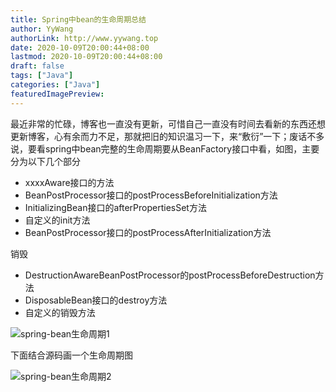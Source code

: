 ```yaml
---
title: Spring中bean的生命周期总结
author: YyWang
authorLink: http://www.yywang.top
date: 2020-10-09T20:00:44+08:00
lastmod: 2020-10-09T20:00:44+08:00
draft: false
tags: ["Java"]
categories: ["Java"]
featuredImagePreview: 
---
```


最近非常的忙碌，博客也一直没有更新，可惜自己一直没有时间去看新的东西还想更新博客，心有余而力不足，那就把旧的知识温习一下，来“敷衍”一下；废话不多说，要看spring中bean完整的生命周期要从BeanFactory接口中看，如图，主要分为以下几个部分

* xxxxAware接口的方法
* BeanPostProcessor接口的postProcessBeforeInitialization方法
* InitializingBean接口的afterPropertiesSet方法
* 自定义的init方法
* BeanPostProcessor接口的postProcessAfterInitialization方法

销毁

* DestructionAwareBeanPostProcessor的postProcessBeforeDestruction方法
* DisposableBean接口的destroy方法
* 自定义的销毁方法

![spring-bean生命周期1](/images/spring-bean生命周期1.png)

下面结合源码画一个生命周期图

![spring-bean生命周期2](/images/spring-bean生命周期2.png)
